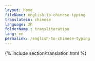 ```yaml
--- 
layout: home 
fileName: english-to-chinese-typing
translatein: chinese
language: zh
folderName : transliteration
lang: en
permalink: /english-to-chinese-typing
---
```

{% include section/translation.html %}